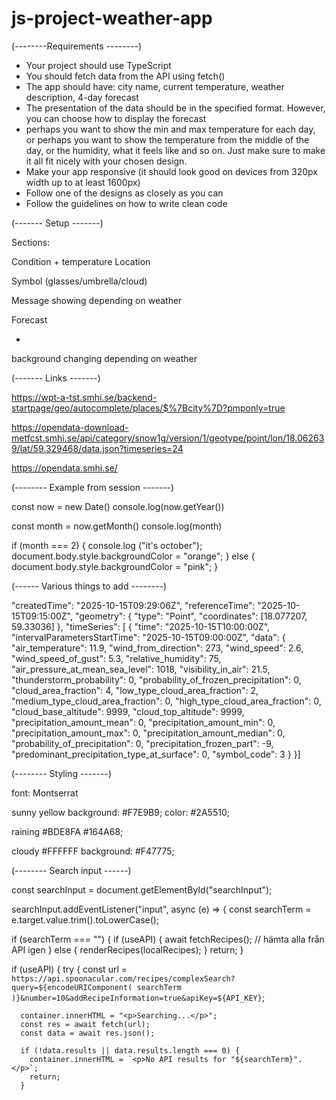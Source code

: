 # js-project-weather-app

(--------Requirements --------)

- Your project should use TypeScript
- You should fetch data from the API using fetch()
- The app should have: city name, current temperature, weather description, 4-day forecast
- The presentation of the data should be in the specified format. However, you can choose how to display the forecast 
- perhaps you want to show the min and max temperature for each day, or perhaps you want to show the temperature from the middle of the day, or the   humidity, what it feels like and so on. Just make sure to make it all fit nicely with your chosen design.
- Make your app responsive (it should look good on devices from 320px width up to at least 1600px)
- Follow one of the designs as closely as you can
- Follow the guidelines on how to write clean code


 (------- Setup -------)

Sections:

Condition + temperature 
Location

Symbol (glasses/umbrella/cloud)

Message showing depending on weather

Forecast 

+
background changing depending on weather


(------- Links -------)

https://wpt-a-tst.smhi.se/backend-startpage/geo/autocomplete/places/$%7Bcity%7D?pmponly=true


https://opendata-download-metfcst.smhi.se/api/category/snow1g/version/1/geotype/point/lon/18.062639/lat/59.329468/data.json?timeseries=24

https://opendata.smhi.se/



(-------- Example from session -------)

const now = new Date()
console.log(now.getYear())


const month = now.getMonth()
console.log(month)

if (month === 2) {
  console.log ("it's october");
  document.body.style.backgroundColor = "orange";
} else {
  document.body.style.backgroundColor = "pink";
}

(------ Various things to add --------)

  "createdTime": "2025-10-15T09:29:06Z",
  "referenceTime": "2025-10-15T09:15:00Z",
  "geometry": {
    "type": "Point",
    "coordinates": [18.077207, 59.33036]
  },
  "timeSeries": [
    {
      "time": "2025-10-15T10:00:00Z",
      "intervalParametersStartTime": "2025-10-15T09:00:00Z",
      "data": {
        "air_temperature": 11.9,
        "wind_from_direction": 273,
        "wind_speed": 2.6,
        "wind_speed_of_gust": 5.3,
        "relative_humidity": 75,
        "air_pressure_at_mean_sea_level": 1018,
        "visibility_in_air": 21.5,
        "thunderstorm_probability": 0,
        "probability_of_frozen_precipitation": 0,
        "cloud_area_fraction": 4,
        "low_type_cloud_area_fraction": 2,
        "medium_type_cloud_area_fraction": 0,
        "high_type_cloud_area_fraction": 0,
        "cloud_base_altitude": 9999,
        "cloud_top_altitude": 9999,
        "precipitation_amount_mean": 0,
        "precipitation_amount_min": 0,
        "precipitation_amount_max": 0,
        "precipitation_amount_median": 0,
        "probability_of_precipitation": 0,
        "precipitation_frozen_part": -9,
        "predominant_precipitation_type_at_surface": 0,
        "symbol_code": 3
      }
    }]




(-------- Styling -------)

font: Montserrat

sunny
yellow background: #F7E9B9;
color: #2A5510;

raining
#BDE8FA
#164A68;

cloudy
#FFFFFF
background: #F47775;


(-------- Search input ------)

const searchInput = document.getElementById("searchInput");

searchInput.addEventListener("input", async (e) => {
  const searchTerm = e.target.value.trim().toLowerCase();

  if (searchTerm === "") {
    if (useAPI) {
      await fetchRecipes(); // hämta alla från API igen
    } else {
      renderRecipes(localRecipes);
    }
    return;
  }

  if (useAPI) {
    try {
      const url = `https://api.spoonacular.com/recipes/complexSearch?query=${encodeURIComponent(
        searchTerm
      )}&number=10&addRecipeInformation=true&apiKey=${API_KEY}`;

      container.innerHTML = "<p>Searching...</p>";
      const res = await fetch(url);
      const data = await res.json();

      if (!data.results || data.results.length === 0) {
        container.innerHTML = `<p>No API results for "${searchTerm}".</p>`;
        return;
      }

      
